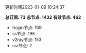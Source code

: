 更新时间2023-01-09 18:24:37

**总订阅: 73**
**总节点: 1432**
**有效节点: 462**
- trojan节点: 109
- ss节点: 198
- v2ray节点: 153
- ssr节点: 2
